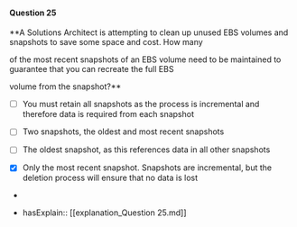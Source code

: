 #### Question  25

**A Solutions Architect is attempting to clean up unused EBS volumes and snapshots to save some space and cost. How many

of the most recent snapshots of an EBS volume need to be maintained to guarantee that you can recreate the full EBS

volume from the snapshot?**

- [ ] You must retain all snapshots as the process is incremental and therefore data is required from each snapshot

- [ ] Two snapshots, the oldest and most recent snapshots

- [ ] The oldest snapshot, as this references data in all other snapshots

- [x] Only the most recent snapshot. Snapshots are incremental, but the deletion process will ensure that no data is lost

*

- hasExplain:: [[explanation_Question  25.md]]
